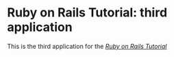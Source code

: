 # Ruby on Rails Tutorial: third application

This is the third application for the [*Ruby on Rails Tutorial*](http://railstutorial.org)
